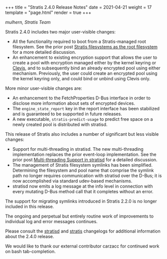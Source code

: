 +++
title = "Stratis 2.4.0 Release Notes"
date = 2021-04-21
weight = 17
template = "page.html"
render = true
+++

*mulhern, Stratis Team*

Stratis 2.4.0 includes two major user-visible changes:
* All the functionality required to boot from a Stratis-managed root
filesystem. See the prior post [Stratis filesystems as the root filesystem]
for a more detailed discussion.
* An enhancement to existing encryption support that allows the user to
create a pool with encryption managed either by the kernel keyring or
[Clevis], and to subsequently bind an already encrypted pool using either
mechanism. Previously, the user could create an encrypted pool using the
kernel keyring only, and could bind or unbind using Clevis only.

More minor user-visible changes are:
* An enhancement to the FetchProperties D-Bus interface in order to disclose
more information about sets of encrypted devices.
* The `engine_state_report` key in the report interface has been stabilized
and is guaranteed to be supported in future releases.
* A new executable, `stratis-predict-usage` to predict free space on a newly
created pool is distributed with stratisd.

This release of Stratis also includes a number of significant but less
visible changes:
* Support for multi-threading in stratisd. The new multi-threading
implementation replaces the prior event-loop implementation. See the prior
post [Multi-threading Support in stratisd] for a detailed discussion.
* The management of Stratis filesystem symlinks has been simplified.
Determining the filesystem and pool name that comprise the symlink path no
longer requires communication with stratisd over the D-Bus; it is
now accomplished via standard udev-based mechanisms.
* stratisd now emits a log message at the info level in connection with every
mutating D-Bus method call that it completes without an error.

The support for migrating symlinks introduced in Stratis 2.2.0 is no longer
included in this release.

The ongoing and perpetual but entirely routine work of improvements to
individual log and error messages continues.

<!-- more -->

Please consult the [stratisd] and [stratis] changelogs for additional
information about the 2.4.0 release.

We would like to thank our external contributor carzacc for continued work
on bash tab-completion.

[Clevis]: https://github.com/latchset/clevis
[Stratis filesystems as the root filesystem]: https://stratis-storage.github.io/stratis-rootfs/
[Multi-threading Support in stratisd]: https://stratis-storage.github.io/multi-threading/
[stratisd]: https://github.com/stratis-storage/stratisd/blob/develop-2.3.0/CHANGES.txt
[stratis]: https://github.com/stratis-storage/stratis-cli/blob/develop-2.3.0/CHANGES.txt
